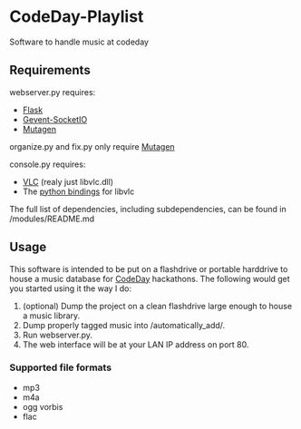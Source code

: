 # CodeDay-Playlist #

Software to handle music at codeday

## Requirements ##

webserver.py requires:
* [Flask](http://flask.pocoo.org/)
* [Gevent-SocketIO](https://github.com/abourget/gevent-socketio/)
* [Mutagen](https://code.google.com/p/mutagen/)

organize.py and fix.py only require [Mutagen](https://code.google.com/p/mutagen/)

console.py requires:
* [VLC](http://www.videolan.org/vlc/) (realy just libvlc.dll)
* The [python bindings](http://git.videolan.org/?p=vlc/bindings/python.git;a=tree) for libvlc

The full list of dependencies, including subdependencies, can be found in /modules/README.md

## Usage ##

This software is intended to be put on a flashdrive or portable harddrive to house a music database for [CodeDay](http://codeday.org) hackathons. The following would get you started using it the way I do:

1. (optional) Dump the project on a clean flashdrive large enough to house a music library.
2. Dump properly tagged music into /automatically_add/.
3. Run webserver.py.
4. The web interface will be at your LAN IP address on port 80.

### Supported file formats ###
* mp3
* m4a
* ogg vorbis
* flac

